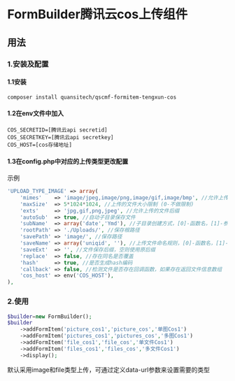 # FormBuilder腾讯云cos上传组件

## 用法
### 1.安装及配置
#### 1.1安装
```shell script
composer install quansitech/qscmf-formitem-tengxun-cos
```
#### 1.2在env文件中加入
```dotenv
COS_SECRETID=[腾讯云api secretid]
COS_SECRETKEY=[腾讯云api secretkey]
COS_HOST=[cos存储地址]
```

#### 1.3在config.php中对应的上传类型更改配置
示例
```php
'UPLOAD_TYPE_IMAGE' => array(
    'mimes'    => 'image/jpeg,image/png,image/gif,image/bmp', //允许上传的文件MiMe类型
    'maxSize'  => 5*1024*1024, //上传的文件大小限制 (0-不做限制)
    'exts'     => 'jpg,gif,png,jpeg', //允许上传的文件后缀
    'autoSub'  => true, //自动子目录保存文件
    'subName'  => array('date','Ymd'), //子目录创建方式，[0]-函数名，[1]-参数，多个参数使用数组
    'rootPath' => './Uploads/', //保存根路径
    'savePath' => 'image/', //保存路径
    'saveName' => array('uniqid', ''), //上传文件命名规则，[0]-函数名，[1]-参数，多个参数使用数组
    'saveExt'  => '', //文件保存后缀，空则使用原后缀
    'replace'  => false, //存在同名是否覆盖
    'hash'     => true, //是否生成hash编码
    'callback' => false, //检测文件是否存在回调函数，如果存在返回文件信息数组
    'cos_host' => env('COS_HOST'),
),
```

### 2.使用
```php
$builder=new FormBuilder();
$builder
    ->addFormItem('picture_cos1','picture_cos','单图Cos1')
    ->addFormItem('pictures_cos1','pictures_cos','多图Cos1')
    ->addFormItem('file_cos1','file_cos','单文件Cos1')
    ->addFormItem('files_cos1','files_cos','多文件Cos1')
    ->display();
```
默认采用image和file类型上传，可通过定义data-url参数来设置需要的类型
